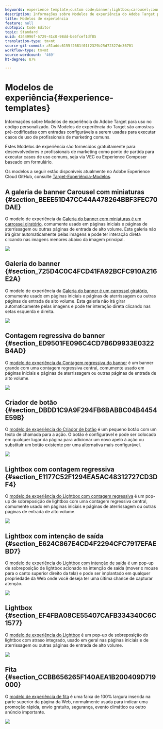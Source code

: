 ```yaml
---
keywords: experience template;custom code;banner;lightbox;carousel;countdown;ribbon;buttons
description: Informações sobre Modelos de experiência do Adobe Target para uso no código personalizado. Os Modelos de experiência do Target são amostras pré-codificadas com entradas configuráveis a serem usadas para executar casos de uso de profissionais de marketing comuns.
title: Modelos de experiência
feature: null
subtopic: Code Editor
topic: Standard
uuid: 4344996f-6729-41c0-98dd-be5fcef1df85
translation-type: tm+mt
source-git-commit: a51addc6155f2681f01f2329b25d72327de36701
workflow-type: tm+mt
source-wordcount: '469'
ht-degree: 87%

---
```



# Modelos de experiência{#experience-templates}

Informações sobre Modelos de experiência do Adobe Target para uso no código personalizado. Os Modelos de experiência do Target são amostras pré-codificadas com entradas configuráveis a serem usadas para executar casos de uso de profissionais de marketing comuns.

Estes Modelos de experiência são fornecidos gratuitamente para desenvolvedores e profissionais de marketing como ponto de partida para executar casos de uso comuns, seja via VEC ou Experience Composer baseado em formulário.

Os modelos a seguir estão disponíveis atualmente no Adobe Experience Cloud GitHub, consulte [Target-Experiência-Modelos](https://github.com/Adobe-Marketing-Cloud/target-experience-templates).

## A galeria de banner Carousel com miniaturas {#section_BEEE51D47CC44A478264BBF3FEC70DAE}

O modelo de experiência da [Galeria do banner com miniaturas é um carrossel giratório](https://github.com/Adobe-Marketing-Cloud/target-experience-templates/tree/master/banner-carousel-thumbnails), comumente usado em páginas iniciais e páginas de aterrissagem ou outras páginas de entrada de alto volume. Esta galeria não irá girar automaticamente pelas imagens e pode ter interação direta clicando nas imagens menores abaixo da imagem principal.

![](assets/exp-template-banner-carousel-thumbnails.png)

## Galeria do banner  {#section_725D4C0C4FCD41FA92BCFC910A216E2A}

O modelo de experiência da [Galeria do banner é um carrossel giratório](https://github.com/Adobe-Marketing-Cloud/target-experience-templates/tree/master/banner-carousel), comumente usado em páginas iniciais e páginas de aterrissagem ou outras páginas de entrada de alto volume. Esta galeria não irá girar automaticamente pelas imagens e pode ter interação direta clicando nas setas esquerda e direita.

![](assets/exp-template-banner-carousel.png)

## Contagem regressiva do banner  {#section_ED9501FE096C4CD7B6D9933E0322B4AD}

O [modelo de experiência da Contagem regressiva do banner](https://github.com/Adobe-Marketing-Cloud/target-experience-templates/tree/master/banner-countdown) é um banner grande com uma contagem regressiva central, comumente usado em páginas iniciais e páginas de aterrissagem ou outras páginas de entrada de alto volume.

![](assets/exp-template-banner-countdown.png)

## Criador de botão {#section_DBDD1C9A9F294FB6BABBC04B4454E59B}

O [modelo de experiência do Criador de botão](https://github.com/Adobe-Marketing-Cloud/target-experience-templates/tree/master/button) é um pequeno botão com um texto de chamada para a ação. O botão é configurável e pode ser colocado em qualquer lugar da página para adicionar um novo apelo à ação ou substituir um botão existente por uma alternativa mais configurável.

![](assets/exp-template-button-builder.png)

## Lightbox com contagem regressiva  {#section_E1177C52F1294EA5AC48312727CD3DF4}

O [modelo de experiência do Lightbox com contagem regressiva](https://github.com/Adobe-Marketing-Cloud/target-experience-templates/tree/master/lightbox-countdown) é um pop-up de sobreposição de lightbox com uma contagem regressiva central, comumente usado em páginas iniciais e páginas de aterrissagem ou outras páginas de entrada de alto volume.

![](assets/exp-template-lightbox-countdown.png)

## Lightbox com intenção de saída {#section_E624C867E4CD4F2294CFC7917EFAEBD7}

O [modelo de experiência do Lightbox com intenção de saída](https://github.com/Adobe-Marketing-Cloud/target-experience-templates/tree/master/lightbox-exit-intent) é um pop-up de sobreposição de lightbox acionado na intenção de saída (mover o mouse para o canto superior direito da tela) e pode ser implantado em qualquer propriedade da Web onde você deseja ter uma última chance de capturar atenção.

![](assets/exp-template-lightbox-exit.png)

## Lightbox {#section_EF4FBA08CE55407CAFB334340C6C1577}

O [modelo de experiência do Lightbox](https://github.com/Adobe-Marketing-Cloud/target-experience-templates) é um pop-up de sobreposição do lightbox com atraso integrado, usado em geral nas páginas iniciais e de aterrissagem ou outras páginas de entrada de alto volume.

![](assets/exp-template-lightbox.png)

## Fita {#section_CCBB656265F140AEA1B200409D719000}

O [modelo de experiência de fita](https://github.com/Adobe-Marketing-Cloud/target-experience-templates/tree/master/ribbon) é uma faixa de 100% largura inserida na parte superior da página da Web, normalmente usada para indicar uma promoção rápida, envio gratuito, segurança, evento climático ou outro anúncio importante.

![](assets/exp-template-ribbon.png)


